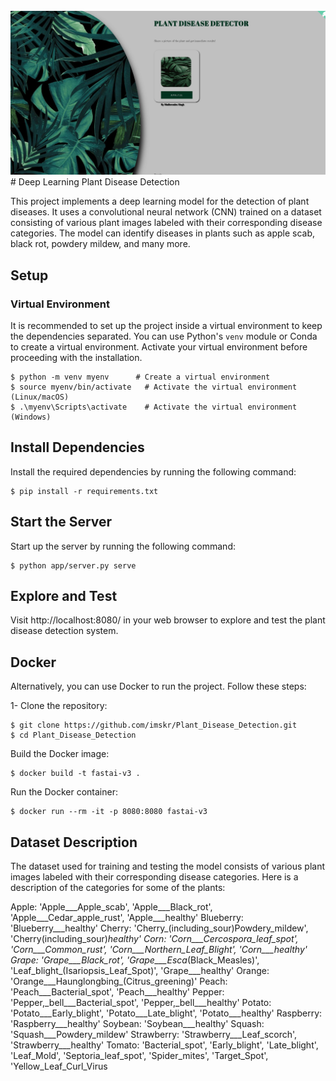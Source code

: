 <br>
<img src="Screenshot 2023-07-02 205205.png">
<br>
# Deep Learning Plant Disease Detection

This project implements a deep learning model for the detection of plant diseases. It uses a convolutional neural network (CNN) trained on a dataset consisting of various plant images labeled with their corresponding disease categories. The model can identify diseases in plants such as apple scab, black rot, powdery mildew, and many more.

## Setup

### Virtual Environment

It is recommended to set up the project inside a virtual environment to keep the dependencies separated. You can use Python's `venv` module or Conda to create a virtual environment. Activate your virtual environment before proceeding with the installation.

```shell
$ python -m venv myenv      # Create a virtual environment
$ source myenv/bin/activate   # Activate the virtual environment (Linux/macOS)
$ .\myenv\Scripts\activate    # Activate the virtual environment (Windows)
```
## Install Dependencies
Install the required dependencies by running the following command:
```
$ pip install -r requirements.txt
```
## Start the Server
Start up the server by running the following command:
```
$ python app/server.py serve
```
## Explore and Test
Visit http://localhost:8080/ in your web browser to explore and test the plant disease detection system.
## Docker
Alternatively, you can use Docker to run the project. Follow these steps:

1- Clone the repository:
```
$ git clone https://github.com/imskr/Plant_Disease_Detection.git
$ cd Plant_Disease_Detection
```
Build the Docker image:
```
$ docker build -t fastai-v3 .
```
Run the Docker container:
```
$ docker run --rm -it -p 8080:8080 fastai-v3
```
## Dataset Description
The dataset used for training and testing the model consists of various plant images labeled with their corresponding disease categories. Here is a description of the categories for some of the plants:

Apple: 'Apple___Apple_scab', 'Apple___Black_rot', 'Apple___Cedar_apple_rust', 'Apple___healthy'
Blueberry: 'Blueberry___healthy'
Cherry: 'Cherry_(including_sour)Powdery_mildew', 'Cherry(including_sour)_healthy'
Corn: 'Corn___Cercospora_leaf_spot', 'Corn___Common_rust', 'Corn___Northern_Leaf_Blight', 'Corn___healthy'
Grape: 'Grape___Black_rot', 'Grape___Esca_(Black_Measles)', 'Leaf_blight_(Isariopsis_Leaf_Spot)', 'Grape___healthy'
Orange: 'Orange___Haunglongbing_(Citrus_greening)'
Peach: 'Peach___Bacterial_spot', 'Peach___healthy'
Pepper: 'Pepper,_bell___Bacterial_spot', 'Pepper,_bell___healthy'
Potato: 'Potato___Early_blight', 'Potato___Late_blight', 'Potato___healthy'
Raspberry: 'Raspberry___healthy'
Soybean: 'Soybean___healthy'
Squash: 'Squash___Powdery_mildew'
Strawberry: 'Strawberry___Leaf_scorch', 'Strawberry___healthy'
Tomato: 'Bacterial_spot', 'Early_blight', 'Late_blight', 'Leaf_Mold', 'Septoria_leaf_spot', 'Spider_mites', 'Target_Spot', 'Yellow_Leaf_Curl_Virus
